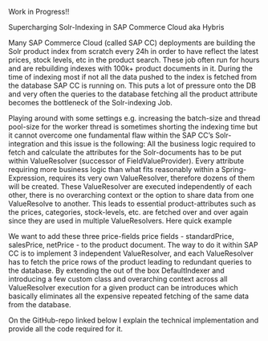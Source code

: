 Work in Progress!!

Supercharging Solr-Indexing in SAP Commerce Cloud aka Hybris

Many SAP Commerce Cloud (called SAP CC) deployments are building the Solr product index from scratch every 24h in order to have reflect the latest prices, stock levels, etc in the product search. These job often run for hours and are rebuilding  indexes with 100k+ product documents in it.
During the time of indexing most if not all the data pushed to the index is fetched from the database SAP CC is running on. This puts a lot of pressure onto the DB and very often the queries to the database fetching all the product attribute becomes the bottleneck of the Solr-indexing Job.


Playing around with some settings e.g. increasing the batch-size and thread pool-size for the worker thread is sometimes shorting the indexing time but it cannot overcome one fundamental flaw within the SAP CC’s Solr-integration and this issue is the following:
All the business logic required to fetch and calculate the attributes for the Solr-documents has to be put within ValueResolver (successor of FieldValueProvider). Every attribute requiring more business logic than what fits reasonably within a Spring-Expression, requires its very own ValueResolver, therefore dozens of them will be created.
These  ValueResolver are executed independently of each other, there is no overarching context or the option to share data from one ValueResolve to another. This leads to  essential product-attributes such as the prices, categories, stock-levels, etc. are fetched over and over again since  they are used in multiple ValueResolvers.
Here quick example

We want to add these three price-fields price fields - standardPrice, salesPrice, netPrice - to the product document. The way  to do it within SAP CC is to implement 3 independent ValueResolver, and each ValueResolver has to fetch the price rows of the product leading to redundant queries to the database.
By extending the out of the box DefaultIndexer and introducing a few custom class and overarching context across all ValueResolver execution for a given product can be introduces which basically eliminates all the expensive repeated fetching of the same data from the database. 

On the GitHub-repo linked below I explain the technical implementation and provide all the code required for it.
